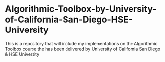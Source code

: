 # Algorithmic-Toolbox-by-University-of-California-San-Diego-HSE-University
This is a repository that will include my implementations on the Algorithmic Toolbox course the has been delivered by University of California San Diego &amp; HSE University
